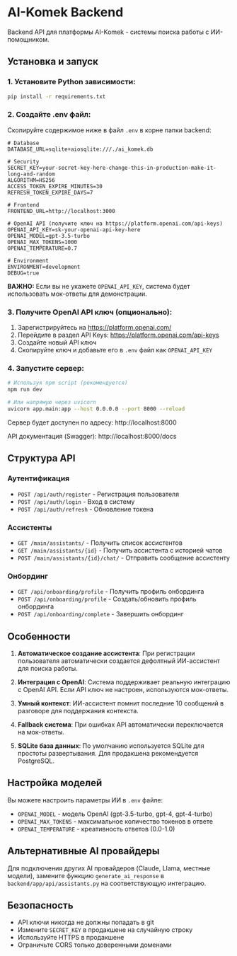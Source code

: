 # AI-Komek Backend

Backend API для платформы AI-Komek - системы поиска работы с ИИ-помощником.

## Установка и запуск

### 1. Установите Python зависимости:

```bash
pip install -r requirements.txt
```

### 2. Создайте .env файл:

Скопируйте содержимое ниже в файл `.env` в корне папки backend:

```env
# Database
DATABASE_URL=sqlite+aiosqlite:///./ai_komek.db

# Security
SECRET_KEY=your-secret-key-here-change-this-in-production-make-it-long-and-random
ALGORITHM=HS256
ACCESS_TOKEN_EXPIRE_MINUTES=30
REFRESH_TOKEN_EXPIRE_DAYS=7

# Frontend
FRONTEND_URL=http://localhost:3000

# OpenAI API (получите ключ на https://platform.openai.com/api-keys)
OPENAI_API_KEY=sk-your-openai-api-key-here
OPENAI_MODEL=gpt-3.5-turbo
OPENAI_MAX_TOKENS=1000
OPENAI_TEMPERATURE=0.7

# Environment
ENVIRONMENT=development
DEBUG=true
```

**ВАЖНО:** Если вы не укажете `OPENAI_API_KEY`, система будет использовать мок-ответы для демонстрации.

### 3. Получите OpenAI API ключ (опционально):

1. Зарегистрируйтесь на https://platform.openai.com/
2. Перейдите в раздел API Keys: https://platform.openai.com/api-keys
3. Создайте новый API ключ
4. Скопируйте ключ и добавьте его в `.env` файл как `OPENAI_API_KEY`

### 4. Запустите сервер:

```bash
# Используя npm script (рекомендуется)
npm run dev

# Или напрямую через uvicorn
uvicorn app.main:app --host 0.0.0.0 --port 8000 --reload
```

Сервер будет доступен по адресу: http://localhost:8000

API документация (Swagger): http://localhost:8000/docs

## Структура API

### Аутентификация

-   `POST /api/auth/register` - Регистрация пользователя
-   `POST /api/auth/login` - Вход в систему
-   `POST /api/auth/refresh` - Обновление токена

### Ассистенты

-   `GET /main/assistants/` - Получить список ассистентов
-   `GET /main/assistants/{id}` - Получить ассистента с историей чатов
-   `POST /main/assistants/{id}/chat/` - Отправить сообщение ассистенту

### Онбординг

-   `GET /api/onboarding/profile` - Получить профиль онбординга
-   `POST /api/onboarding/profile` - Создать/обновить профиль онбординга
-   `POST /api/onboarding/complete` - Завершить онбординг

## Особенности

1. **Автоматическое создание ассистента**: При регистрации пользователя автоматически создается дефолтный ИИ-ассистент для поиска работы.

2. **Интеграция с OpenAI**: Система поддерживает реальную интеграцию с OpenAI API. Если API ключ не настроен, используются мок-ответы.

3. **Умный контекст**: ИИ-ассистент помнит последние 10 сообщений в разговоре для поддержания контекста.

4. **Fallback система**: При ошибках API автоматически переключается на мок-ответы.

5. **SQLite база данных**: По умолчанию используется SQLite для простоты развертывания. Для продакшена рекомендуется PostgreSQL.

## Настройка моделей

Вы можете настроить параметры ИИ в `.env` файле:

-   `OPENAI_MODEL` - модель OpenAI (gpt-3.5-turbo, gpt-4, gpt-4-turbo)
-   `OPENAI_MAX_TOKENS` - максимальное количество токенов в ответе
-   `OPENAI_TEMPERATURE` - креативность ответов (0.0-1.0)

## Альтернативные AI провайдеры

Для подключения других AI провайдеров (Claude, Llama, местные модели), замените функцию `generate_ai_response` в `backend/app/api/assistants.py` на соответствующую интеграцию.

## Безопасность

-   API ключи никогда не должны попадать в git
-   Измените `SECRET_KEY` в продакшене на случайную строку
-   Используйте HTTPS в продакшене
-   Ограничьте CORS только доверенными доменами
